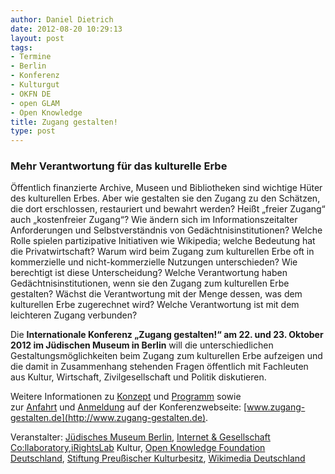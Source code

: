 ```yaml
---
author: Daniel Dietrich
date: 2012-08-20 10:29:13
layout: post
tags:
- Termine
- Berlin
- Konferenz
- Kulturgut
- OKFN DE
- open GLAM
- Open Knowledge
title: Zugang gestalten!
type: post
---
```


### Mehr Verantwortung für das kulturelle Erbe

Öffentlich finanzierte Archive, Museen und Bibliotheken sind wichtige Hüter des kulturellen Erbes. Aber wie gestalten sie den Zugang zu den Schätzen, die dort erschlossen, restauriert und bewahrt werden? Heißt „freier Zugang“ auch „kostenfreier Zugang“? Wie ändern sich im Informationszeitalter Anforderungen und Selbstverständnis von Gedächtnisinstitutionen? Welche Rolle spielen partizipative Initiativen wie Wikipedia; welche Bedeutung hat die Privatwirtschaft? Warum wird beim Zugang zum kulturellen Erbe oft in kommerzielle und nicht-kommerzielle Nutzungen unterschieden? Wie berechtigt ist diese Unterscheidung? Welche Verantwortung haben Gedächtnisinstitutionen, wenn sie den Zugang zum kulturellen Erbe gestalten? Wächst die Verantwortung mit der Menge dessen, was dem kulturellen Erbe zugerechnet wird? Welche Verantwortung ist mit dem leichteren Zugang verbunden?

Die **Internationale Konferenz „Zugang gestalten!“ am 22. und 23. Oktober 2012 im Jüdischen Museum in Berlin** will die unterschiedlichen Gestaltungsmöglichkeiten beim Zugang zum kulturellen Erbe aufzeigen und die damit in Zusammenhang stehenden Fragen öffentlich mit Fachleuten aus Kultur, Wirtschaft, Zivilgesellschaft und Politik diskutieren.

Weitere Informationen zu [Konzept](http://www.zugang-gestalten.de/konzept/) und [Programm](http://www.zugang-gestalten.de/programm/) sowie zur [Anfahrt](http://www.zugang-gestalten.de/informationen-anfahrt/) und [Anmeldung](http://www.zugang-gestalten.de/anmelden-register/) auf der Konferenzwebseite: [www.zugang-gestalten.de](http://www.zugang-gestalten.de).

Veranstalter: [Jüdisches Museum Berlin](http://www.jmberlin.de/), [Internet & Gesellschaft Co:llaboratory](http://www.collaboratory.de/),[iRightsLab](http://irights-lab.de/) Kultur, [Open Knowledge Foundation Deutschland](/), [Stiftung Preußischer Kulturbesitz](http://hv.spk-berlin.de/), [Wikimedia Deutschland](http://www.wikimedia.de/)